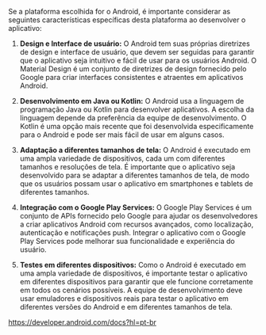 Se a plataforma escolhida for o Android, é importante considerar as seguintes características específicas desta plataforma ao desenvolver o aplicativo:


1. **Design e Interface de usuário:** O Android tem suas próprias diretrizes de design e interface de usuário, que devem ser seguidas para garantir que o aplicativo seja intuitivo e fácil de usar para os usuários Android. O Material Design é um conjunto de diretrizes de design fornecido pelo Google para criar interfaces consistentes e atraentes em aplicativos Android.

2. **Desenvolvimento em Java ou Kotlin:** O Android usa a linguagem de programação Java ou Kotlin para desenvolver aplicativos. A escolha da linguagem depende da preferência da equipe de desenvolvimento. O Kotlin é uma opção mais recente que foi desenvolvida especificamente para o Android e pode ser mais fácil de usar em alguns casos.

3. **Adaptação a diferentes tamanhos de tela:** O Android é executado em uma ampla variedade de dispositivos, cada um com diferentes tamanhos e resoluções de tela. É importante que o aplicativo seja desenvolvido para se adaptar a diferentes tamanhos de tela, de modo que os usuários possam usar o aplicativo em smartphones e tablets de diferentes tamanhos.

4. **Integração com o Google Play Services:** O Google Play Services é um conjunto de APIs fornecido pelo Google para ajudar os desenvolvedores a criar aplicativos Android com recursos avançados, como localização, autenticação e notificações push. Integrar o aplicativo com o Google Play Services pode melhorar sua funcionalidade e experiência do usuário.

5. **Testes em diferentes dispositivos:** Como o Android é executado em uma ampla variedade de dispositivos, é importante testar o aplicativo em diferentes dispositivos para garantir que ele funcione corretamente em todos os cenários possíveis. A equipe de desenvolvimento deve usar emuladores e dispositivos reais para testar o aplicativo em diferentes versões do Android e em diferentes tamanhos de tela.

https://developer.android.com/docs?hl=pt-br
